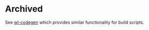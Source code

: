 # Archived
See [wl-codegen](https://github.com/AidoP/wl-codegen) which provides similar functionality for build scripts.

